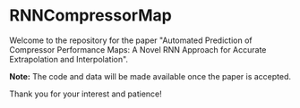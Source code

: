 # RNNCompressorMap

Welcome to the repository for the paper "Automated Prediction of Compressor Performance Maps: A Novel RNN Approach for Accurate Extrapolation and Interpolation".

**Note:** The code and data will be made available once the paper is accepted.

Thank you for your interest and patience!
